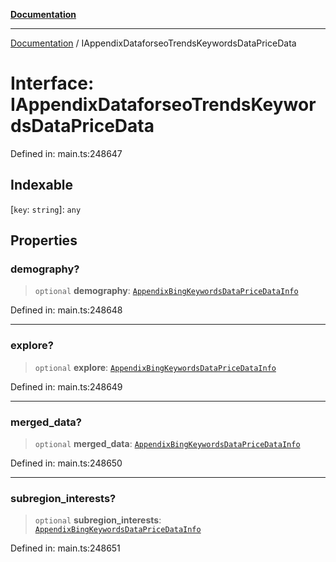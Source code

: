 [**Documentation**](../README.md)

***

[Documentation](../README.md) / IAppendixDataforseoTrendsKeywordsDataPriceData

# Interface: IAppendixDataforseoTrendsKeywordsDataPriceData

Defined in: main.ts:248647

## Indexable

\[`key`: `string`\]: `any`

## Properties

### demography?

> `optional` **demography**: [`AppendixBingKeywordsDataPriceDataInfo`](../classes/AppendixBingKeywordsDataPriceDataInfo.md)

Defined in: main.ts:248648

***

### explore?

> `optional` **explore**: [`AppendixBingKeywordsDataPriceDataInfo`](../classes/AppendixBingKeywordsDataPriceDataInfo.md)

Defined in: main.ts:248649

***

### merged\_data?

> `optional` **merged\_data**: [`AppendixBingKeywordsDataPriceDataInfo`](../classes/AppendixBingKeywordsDataPriceDataInfo.md)

Defined in: main.ts:248650

***

### subregion\_interests?

> `optional` **subregion\_interests**: [`AppendixBingKeywordsDataPriceDataInfo`](../classes/AppendixBingKeywordsDataPriceDataInfo.md)

Defined in: main.ts:248651
